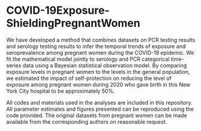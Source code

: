# COVID-19Exposure-ShieldingPregnantWomen
We have developed a method that combines datasets on PCR testing results and serology testing results to infer the temporal trends of exposure and seroprevalence among pregnant women during the COVID-19 epidemic. We fit the mathematical model jointly to serology and PCR categorical time-series data using a Bayesian statistical observation model. By comparing exposure levels in pregnant women to the levels in the general population, we estimated the impact of self-protection on reducing the level of exposure among pregnant women during 2020 who gave birth in this New York City hospital to be approximately 50%. 

All codes and materials used in the analyses are included in this repository. All parameter estimates and figures presented can be reproduced using the code provided. The original datasets from pregnant women can be made available from the corresponding authors on reasonable request.



